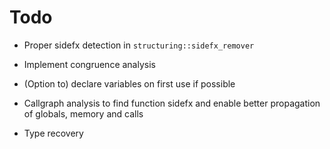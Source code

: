 # Todo

- Proper sidefx detection in `structuring::sidefx_remover`

- Implement congruence analysis
- (Option to) declare variables on first use if possible
- Callgraph analysis to find function sidefx and enable better propagation of globals, memory and calls
- Type recovery
